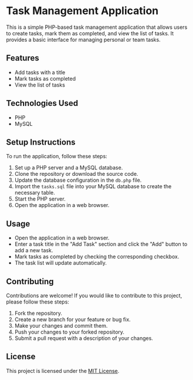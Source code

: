 # Task Management Application

This is a simple PHP-based task management application that allows users to create tasks, mark them as completed, and view the list of tasks. It provides a basic interface for managing personal or team tasks.

## Features

- Add tasks with a title
- Mark tasks as completed
- View the list of tasks

## Technologies Used

- PHP
- MySQL

## Setup Instructions

To run the application, follow these steps:

1. Set up a PHP server and a MySQL database.
2. Clone the repository or download the source code.
3. Update the database configuration in the `db.php` file.
4. Import the `tasks.sql` file into your MySQL database to create the necessary table.
5. Start the PHP server.
6. Open the application in a web browser.

## Usage

- Open the application in a web browser.
- Enter a task title in the "Add Task" section and click the "Add" button to add a new task.
- Mark tasks as completed by checking the corresponding checkbox.
- The task list will update automatically.

## Contributing

Contributions are welcome! If you would like to contribute to this project, please follow these steps:

1. Fork the repository.
2. Create a new branch for your feature or bug fix.
3. Make your changes and commit them.
4. Push your changes to your forked repository.
5. Submit a pull request with a description of your changes.

## License

This project is licensed under the [MIT License](LICENSE).

